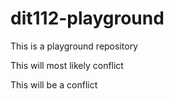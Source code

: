 # dit112-playground
This is a playground repository

This
will
most
likely
conflict

This will be a conflict


